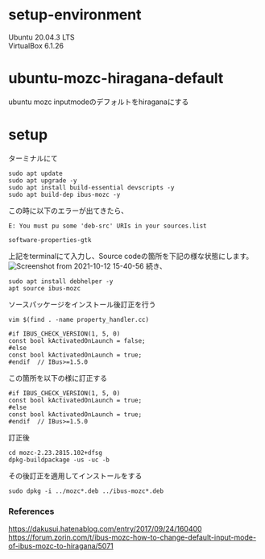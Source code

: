 # setup-environment
Ubuntu 20.04.3 LTS  
VirtualBox 6.1.26

# ubuntu-mozc-hiragana-default
ubuntu mozc inputmodeのデフォルトをhiraganaにする

# setup
ターミナルにて

```
sudo apt update
sudo apt upgrade -y
sudo apt install build-essential devscripts -y
sudo apt build-dep ibus-mozc -y
```
この時に以下のエラーが出てきたら、
```
E: You must pu some 'deb-src' URIs in your sources.list
```
```
software-properties-gtk
```
上記をterminalにて入力し、Source codeの箇所を下記の様な状態にします。
![Screenshot from 2021-10-12 15-40-56](https://user-images.githubusercontent.com/85086276/136905160-c11fca73-712f-4b4d-a849-38442cba5b63.png)
続き、
```
sudo apt install debhelper -y
apt source ibus-mozc
```

ソースパッケージをインストール後訂正を行う
```
vim $(find . -name property_handler.cc)
```
```
#if IBUS_CHECK_VERSION(1, 5, 0)
const bool kActivatedOnLaunch = false;
#else
const bool kActivatedOnLaunch = true;
#endif  // IBus>=1.5.0
```
この箇所を以下の様に訂正する
```
#if IBUS_CHECK_VERSION(1, 5, 0)
const bool kActivatedOnLaunch = true;
#else
const bool kActivatedOnLaunch = true;
#endif  // IBus>=1.5.0
```
訂正後
```
cd mozc-2.23.2815.102+dfsg
dpkg-buildpackage -us -uc -b
```
その後訂正を適用してインストールをする
```
sudo dpkg -i ../mozc*.deb ../ibus-mozc*.deb
```

### References
https://dakusui.hatenablog.com/entry/2017/09/24/160400  
https://forum.zorin.com/t/ibus-mozc-how-to-change-default-input-mode-of-ibus-mozc-to-hiragana/5071
